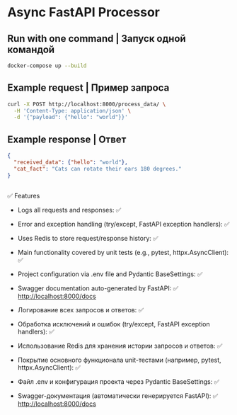# Async FastAPI Processor

## Run with one command | Запуск одной командой
```bash
docker-compose up --build
```

## Example request | Пример запроса
```bash
curl -X POST http://localhost:8000/process_data/ \
  -H 'Content-Type: application/json' \
  -d '{"payload": {"hello": "world"}}'
```

## Example response | Ответ
```json
{
  "received_data": {"hello": "world"},
  "cat_fact": "Cats can rotate their ears 180 degrees."
}
```

##
✅ Features
- Logs all requests and responses: ✅
- Error and exception handling (try/except, FastAPI exception handlers): ✅
- Uses Redis to store request/response history: ✅
- Main functionality covered by unit tests (e.g., pytest, httpx.AsyncClient): ✅
- Project configuration via .env file and Pydantic BaseSettings: ✅
- Swagger documentation auto-generated by FastAPI: ✅ [http://localhost:8000/docs](http://localhost:8000/docs)

- Логирование всех запросов и ответов: ✅
- Обработка исключений и ошибок (try/except, FastAPI exception handlers): ✅ 
- Использование Redis для хранения истории запросов и ответов: ✅ 
- Покрытие основного функционала unit-тестами (например, pytest, httpx.AsyncClient): ✅ 
- Файл .env и конфигурация проекта через Pydantic BaseSettings: ✅ 
- Swagger-документация (автоматически генерируется FastAPI): ✅ [http://localhost:8000/docs](http://localhost:8000/docs)


